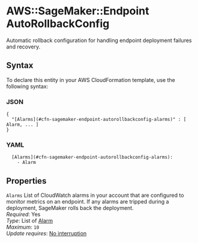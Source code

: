# AWS::SageMaker::Endpoint AutoRollbackConfig<a name="aws-properties-sagemaker-endpoint-autorollbackconfig"></a>

Automatic rollback configuration for handling endpoint deployment failures and recovery\.

## Syntax<a name="aws-properties-sagemaker-endpoint-autorollbackconfig-syntax"></a>

To declare this entity in your AWS CloudFormation template, use the following syntax:

### JSON<a name="aws-properties-sagemaker-endpoint-autorollbackconfig-syntax.json"></a>

```
{
  "[Alarms](#cfn-sagemaker-endpoint-autorollbackconfig-alarms)" : [ Alarm, ... ]
}
```

### YAML<a name="aws-properties-sagemaker-endpoint-autorollbackconfig-syntax.yaml"></a>

```
  [Alarms](#cfn-sagemaker-endpoint-autorollbackconfig-alarms): 
    - Alarm
```

## Properties<a name="aws-properties-sagemaker-endpoint-autorollbackconfig-properties"></a>

`Alarms`  <a name="cfn-sagemaker-endpoint-autorollbackconfig-alarms"></a>
List of CloudWatch alarms in your account that are configured to monitor metrics on an endpoint\. If any alarms are tripped during a deployment, SageMaker rolls back the deployment\.  
*Required*: Yes  
*Type*: List of [Alarm](aws-properties-sagemaker-endpoint-alarm.md)  
*Maximum*: `10`  
*Update requires*: [No interruption](https://docs.aws.amazon.com/AWSCloudFormation/latest/UserGuide/using-cfn-updating-stacks-update-behaviors.html#update-no-interrupt)
